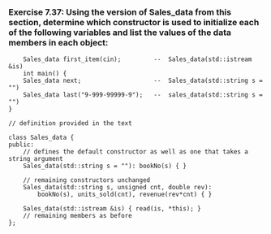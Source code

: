 ### Exercise 7.37: Using the version of Sales_data from this section, determine which constructor is used to initialize each of the following variables and list the values of the data members in each object:
        Sales_data first_item(cin);         --  Sales_data(std::istream &is)
        int main() {
        Sales_data next;                    --  Sales_data(std::string s = "")
        Sales_data last("9-999-99999-9");   --  sales_data(std::string s = "")
    }

    // definition provided in the text 

    class Sales_data {
    public:
        // defines the default constructor as well as one that takes a string argument
        Sales_data(std::string s = ""): bookNo(s) { }

        // remaining constructors unchanged
        Sales_data(std::string s, unsigned cnt, double rev):
            bookNo(s), units_sold(cnt), revenue(rev*cnt) { }

        Sales_data(std::istream &is) { read(is, *this); }
        // remaining members as before
    };